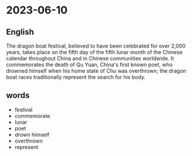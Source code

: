 # 2023-06-10

## English
The dragon boat festival, believed to have
been celebrated for over 2,000 years, takes
place on the fifth day of the fifth lunar
month of the Chinese calendar throughout
China and in Chinese communities
worldwide. It commemorates the death of
Qu Yuan, China's first known poet, who
drowned himself when his home state of
Chu was overthrown; the dragon boat
races traditionally represent the search for
his body.

## words
* festival
* commemorate
* lunar
* poet
* drown himself
* overthrown
* represent

